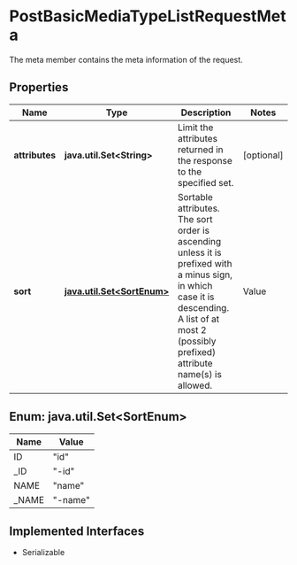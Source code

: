 

# PostBasicMediaTypeListRequestMeta

The meta member contains the meta information of the request.

## Properties

Name | Type | Description | Notes
------------ | ------------- | ------------- | -------------
**attributes** | **java.util.Set&lt;String&gt;** | Limit the attributes returned in the response to the specified set. |  [optional]
**sort** | [**java.util.Set&lt;SortEnum&gt;**](#java.util.Set&lt;SortEnum&gt;) | Sortable attributes. The sort order is ascending unless it is prefixed with a minus sign, in which case it is descending. A list of at most 2 (possibly prefixed) attribute name(s) is allowed. | Value | | --- | | id | | -id | | name | | -name |   |  [optional]



## Enum: java.util.Set&lt;SortEnum&gt;

Name | Value
---- | -----
ID | &quot;id&quot;
_ID | &quot;-id&quot;
NAME | &quot;name&quot;
_NAME | &quot;-name&quot;


## Implemented Interfaces

* Serializable



